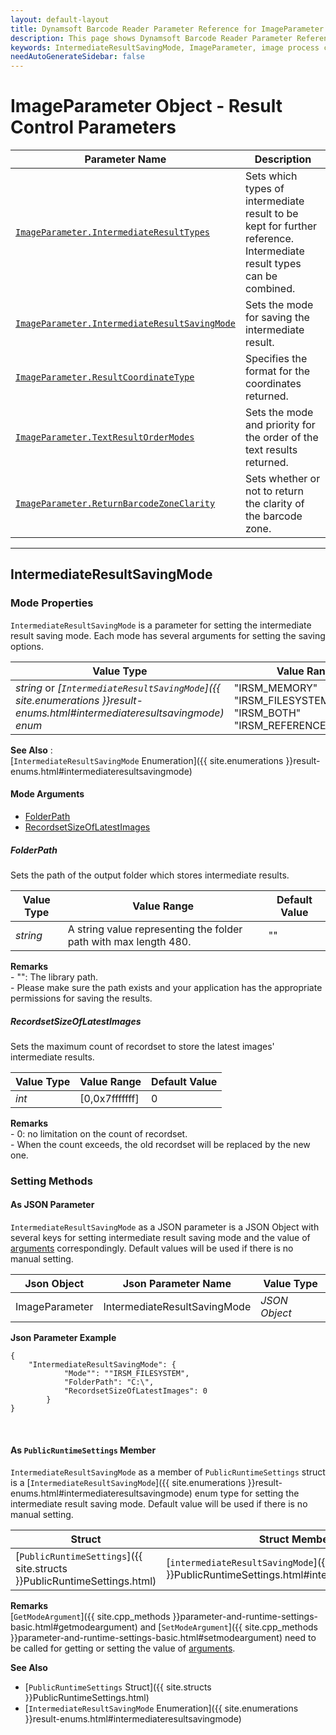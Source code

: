 ```yaml
---
layout: default-layout
title: Dynamsoft Barcode Reader Parameter Reference for ImageParameter Object - IntermediateResultSavingMode
description: This page shows Dynamsoft Barcode Reader Parameter Reference for ImageParameter Object - IntermediateResultSavingMode.
keywords: IntermediateResultSavingMode, ImageParameter, image process control parameters, parameter reference, parameter
needAutoGenerateSidebar: false
---
```


# ImageParameter Object - Result Control Parameters

 | Parameter Name | Description |
 | -------------- | ----------- | 
 | [`ImageParameter.IntermediateResultTypes`](result-control.md#intermediateresulttypes) | Sets which types of intermediate result to be kept for further reference. Intermediate result types can be combined. | 
 | [`ImageParameter.IntermediateResultSavingMode`](#intermediateresultsavingmode) | Sets the mode for saving the intermediate result. | 
 | [`ImageParameter.ResultCoordinateType`](result-control.md#resultcoordinatetype) | Specifies the format for the coordinates returned. | 
 | [`ImageParameter.TextResultOrderModes`](TextResultOrderModes.md#textresultordermodes) | Sets the mode and priority for the order of the text results returned. | 
 | [`ImageParameter.ReturnBarcodeZoneClarity`](result-control.md#returnbarcodezoneclarity) | Sets whether or not to return the clarity of the barcode zone. |  

---

## IntermediateResultSavingMode

### Mode Properties
`IntermediateResultSavingMode` is a parameter for setting the intermediate result saving mode. Each mode has several arguments for setting the saving options.   

| Value Type | Value Range | Default Value |
| ---------- | ----------- | ------------- |
| *string* or *[`IntermediateResultSavingMode`]({{ site.enumerations }}result-enums.html#intermediateresultsavingmode) enum* | "IRSM_MEMORY"<br>"IRSM_FILESYSTEM"<br>"IRSM_BOTH"<br>"IRSM_REFERENCE_MEMORY" | "IRSM_MEMORY" |

**See Also**    :   
    [`IntermediateResultSavingMode` Enumeration]({{ site.enumerations }}result-enums.html#intermediateresultsavingmode)  
    
#### Mode Arguments
- [FolderPath](#folderpath)
- [RecordsetSizeOfLatestImages](#recordsetsizeoflatestimages)
 
##### FolderPath 
Sets the path of the output folder which stores intermediate results.   

| Value Type | Value Range | Default Value | 
| ---------- | ----------- | ------------- |
| *string* | A string value representing the folder path with max length 480. | "" |         

**Remarks**         
    - "": The library path.    
    - Please make sure the path exists and your application has the appropriate permissions for saving the results.   

##### RecordsetSizeOfLatestImages
Sets the maximum count of recordset to store the latest images' intermediate results.

| Value Type | Value Range | Default Value | 
| ---------- | ----------- | ------------- |
| *int* | [0,0x7fffffff]  |  0 | 

**Remarks**         
    - 0: no limitation on the count of recordset.   
    - When the count exceeds, the old recordset will be replaced by the new one.

### Setting Methods

#### As JSON Parameter
`IntermediateResultSavingMode` as a JSON parameter is a JSON Object with several keys for setting intermediate result saving mode and the value of [arguments](#mode-arguments) correspondingly. Default values will be used if there is no manual setting.

| Json Object |	Json Parameter Name | Value Type |
| ----------- | ------------------- | ---------- |
| ImageParameter | IntermediateResultSavingMode | *JSON Object* |

**Json Parameter Example**   
```
{
    "IntermediateResultSavingMode": {
            "Mode"": ""IRSM_FILESYSTEM",
            "FolderPath": "C:\",
            "RecordsetSizeOfLatestImages": 0
        }
}
```

&nbsp;


#### As `PublicRuntimeSettings` Member
`IntermediateResultSavingMode` as a member of `PublicRuntimeSettings` struct is a [`IntermediateResultSavingMode`]({{ site.enumerations }}result-enums.html#intermediateresultsavingmode) enum type for setting the intermediate result saving mode. Default value will be used if there is no manual setting.

| Struct |	Struct Member Name | Value Type |
| ------ | ------------------ | ---------- |
| [`PublicRuntimeSettings`]({{ site.structs }}PublicRuntimeSettings.html) | [`intermediateResultSavingMode`]({{ site.structs }}PublicRuntimeSettings.html#intermediateresultsavingmode) | [`IntermediateResultSavingMode`]({{ site.enumerations }}result-enums.html#intermediateresultsavingmode) |

**Remarks**     
[`GetModeArgument`]({{ site.cpp_methods }}parameter-and-runtime-settings-basic.html#getmodeargument) and [`SetModeArgument`]({{ site.cpp_methods }}parameter-and-runtime-settings-basic.html#setmodeargument) need to be called for getting or setting the value of [arguments](#mode-arguments).

**See Also**      
- [`PublicRuntimeSettings` Struct]({{ site.structs }}PublicRuntimeSettings.html)
- [`IntermediateResultSavingMode` Enumeration]({{ site.enumerations }}result-enums.html#intermediateresultsavingmode)


&nbsp;
